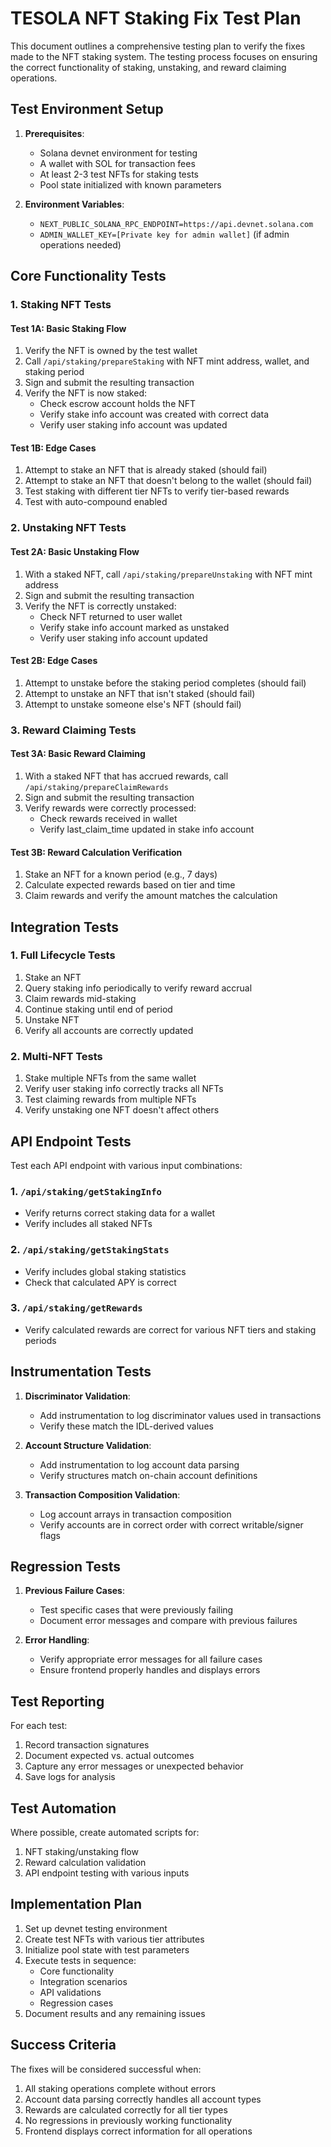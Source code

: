# TESOLA NFT Staking Fix Test Plan

This document outlines a comprehensive testing plan to verify the fixes made to the NFT staking system. The testing process focuses on ensuring the correct functionality of staking, unstaking, and reward claiming operations.

## Test Environment Setup

1. **Prerequisites**:
   - Solana devnet environment for testing
   - A wallet with SOL for transaction fees
   - At least 2-3 test NFTs for staking tests
   - Pool state initialized with known parameters

2. **Environment Variables**:
   - `NEXT_PUBLIC_SOLANA_RPC_ENDPOINT=https://api.devnet.solana.com`
   - `ADMIN_WALLET_KEY=[Private key for admin wallet]` (if admin operations needed)

## Core Functionality Tests

### 1. Staking NFT Tests

#### Test 1A: Basic Staking Flow
1. Verify the NFT is owned by the test wallet
2. Call `/api/staking/prepareStaking` with NFT mint address, wallet, and staking period
3. Sign and submit the resulting transaction
4. Verify the NFT is now staked:
   - Check escrow account holds the NFT
   - Verify stake info account was created with correct data
   - Verify user staking info account was updated

#### Test 1B: Edge Cases
1. Attempt to stake an NFT that is already staked (should fail)
2. Attempt to stake an NFT that doesn't belong to the wallet (should fail)
3. Test staking with different tier NFTs to verify tier-based rewards
4. Test with auto-compound enabled

### 2. Unstaking NFT Tests

#### Test 2A: Basic Unstaking Flow
1. With a staked NFT, call `/api/staking/prepareUnstaking` with NFT mint address
2. Sign and submit the resulting transaction
3. Verify the NFT is correctly unstaked:
   - Check NFT returned to user wallet
   - Verify stake info account marked as unstaked
   - Verify user staking info account updated

#### Test 2B: Edge Cases
1. Attempt to unstake before the staking period completes (should fail)
2. Attempt to unstake an NFT that isn't staked (should fail)
3. Attempt to unstake someone else's NFT (should fail)

### 3. Reward Claiming Tests

#### Test 3A: Basic Reward Claiming
1. With a staked NFT that has accrued rewards, call `/api/staking/prepareClaimRewards`
2. Sign and submit the resulting transaction
3. Verify rewards were correctly processed:
   - Check rewards received in wallet
   - Verify last_claim_time updated in stake info account

#### Test 3B: Reward Calculation Verification
1. Stake an NFT for a known period (e.g., 7 days)
2. Calculate expected rewards based on tier and time
3. Claim rewards and verify the amount matches the calculation

## Integration Tests

### 1. Full Lifecycle Tests
1. Stake an NFT
2. Query staking info periodically to verify reward accrual
3. Claim rewards mid-staking
4. Continue staking until end of period
5. Unstake NFT
6. Verify all accounts are correctly updated

### 2. Multi-NFT Tests
1. Stake multiple NFTs from the same wallet
2. Verify user staking info correctly tracks all NFTs
3. Test claiming rewards from multiple NFTs
4. Verify unstaking one NFT doesn't affect others

## API Endpoint Tests

Test each API endpoint with various input combinations:

### 1. `/api/staking/getStakingInfo`
- Verify returns correct staking data for a wallet
- Verify includes all staked NFTs

### 2. `/api/staking/getStakingStats`
- Verify includes global staking statistics
- Check that calculated APY is correct

### 3. `/api/staking/getRewards`
- Verify calculated rewards are correct for various NFT tiers and staking periods

## Instrumentation Tests

1. **Discriminator Validation**:
   - Add instrumentation to log discriminator values used in transactions
   - Verify these match the IDL-derived values

2. **Account Structure Validation**:
   - Add instrumentation to log account data parsing
   - Verify structures match on-chain account definitions

3. **Transaction Composition Validation**:
   - Log account arrays in transaction composition
   - Verify accounts are in correct order with correct writable/signer flags

## Regression Tests

1. **Previous Failure Cases**:
   - Test specific cases that were previously failing
   - Document error messages and compare with previous failures

2. **Error Handling**:
   - Verify appropriate error messages for all failure cases
   - Ensure frontend properly handles and displays errors

## Test Reporting

For each test:
1. Record transaction signatures
2. Document expected vs. actual outcomes
3. Capture any error messages or unexpected behavior
4. Save logs for analysis

## Test Automation

Where possible, create automated scripts for:
1. NFT staking/unstaking flow
2. Reward calculation validation
3. API endpoint testing with various inputs

## Implementation Plan

1. Set up devnet testing environment
2. Create test NFTs with various tier attributes
3. Initialize pool state with test parameters
4. Execute tests in sequence:
   - Core functionality
   - Integration scenarios
   - API validations
   - Regression cases
5. Document results and any remaining issues

## Success Criteria

The fixes will be considered successful when:

1. All staking operations complete without errors
2. Account data parsing correctly handles all account types
3. Rewards are calculated correctly for all tier types
4. No regressions in previously working functionality
5. Frontend displays correct information for all operations